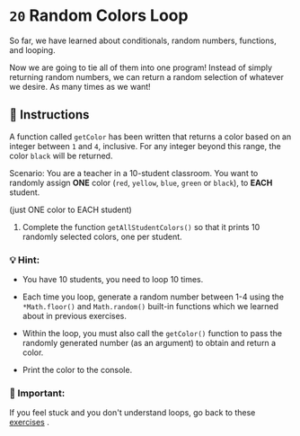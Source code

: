 # `20` Random Colors Loop

So far, we have learned about conditionals, random numbers, functions, and looping. 

Now we are going to tie all of them into one program!  Instead of simply returning random numbers, we can return a random selection of whatever we desire.  As many times as we want!

## :pencil: Instructions

A function called `getColor` has been written that returns a color based on an integer between `1` and `4`, inclusive. For any integer beyond this range, the color `black` will be returned.

Scenario: You are a teacher in a 10-student classroom. You want to randomly assign **ONE** color (`red`, `yellow`, `blue`, `green` or `black`), to **EACH** student. 

(just ONE color to EACH student)

1. Complete the function `getAllStudentColors()` so that it prints 10 randomly selected colors, one per student.

### :bulb: Hint: 

- You have 10 students, you need to loop 10 times.

- Each time you loop, generate a random number between 1-4 using the `*Math.floor()` and `Math.random()` built-in functions which we learned about in previous exercises.

- Within the loop, you must also call the `getColor()` function to pass the randomly generated number (as an argument) to obtain and return a color.

- Print the color to the console.

### :mag_right: Important:

If you feel stuck and you don't understand loops, go back to these [exercises](https://gitpod.io/#https://github.com/4GeeksAcademy/javascript-arrays-exercises-tutorial) .




